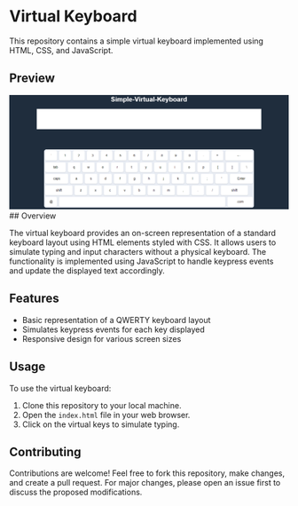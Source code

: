 # Virtual Keyboard

This repository contains a simple virtual keyboard implemented using HTML, CSS, and JavaScript.
## Preview
<img src="./preview.png"/>
## Overview

The virtual keyboard provides an on-screen representation of a standard keyboard layout using HTML elements styled with CSS. It allows users to simulate typing and input characters without a physical keyboard. The functionality is implemented using JavaScript to handle keypress events and update the displayed text accordingly.

## Features

- Basic representation of a QWERTY keyboard layout
- Simulates keypress events for each key displayed
- Responsive design for various screen sizes

## Usage

To use the virtual keyboard:

1. Clone this repository to your local machine.
2. Open the `index.html` file in your web browser.
3. Click on the virtual keys to simulate typing.
## Contributing

Contributions are welcome! Feel free to fork this repository, make changes, and create a pull request. For major changes, please open an issue first to discuss the proposed modifications.
